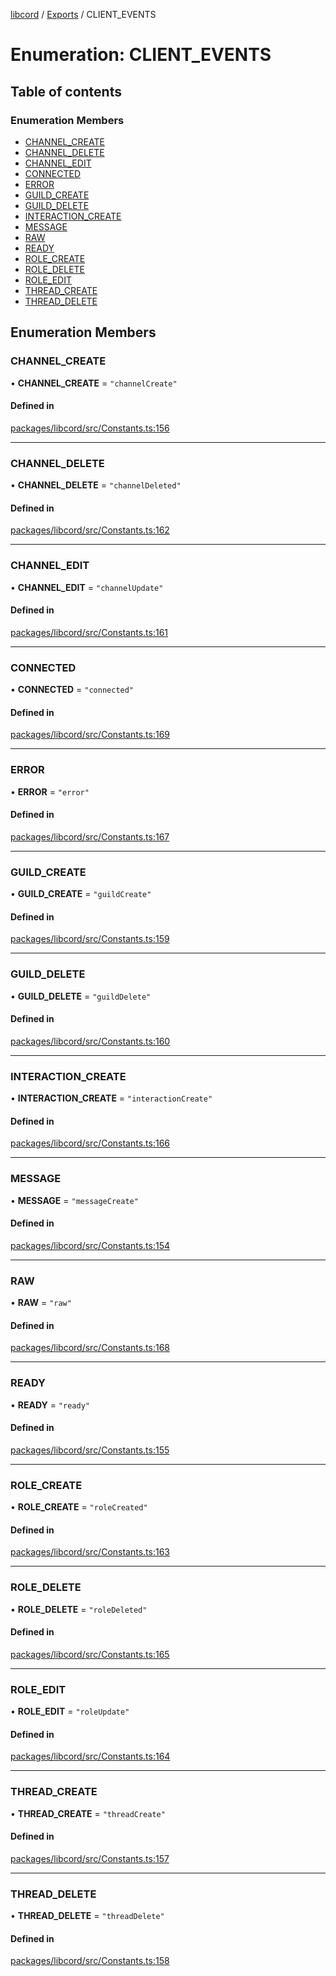 [libcord](../README.md) / [Exports](../modules.md) / CLIENT\_EVENTS

# Enumeration: CLIENT\_EVENTS

## Table of contents

### Enumeration Members

- [CHANNEL\_CREATE](CLIENT_EVENTS.md#channel_create)
- [CHANNEL\_DELETE](CLIENT_EVENTS.md#channel_delete)
- [CHANNEL\_EDIT](CLIENT_EVENTS.md#channel_edit)
- [CONNECTED](CLIENT_EVENTS.md#connected)
- [ERROR](CLIENT_EVENTS.md#error)
- [GUILD\_CREATE](CLIENT_EVENTS.md#guild_create)
- [GUILD\_DELETE](CLIENT_EVENTS.md#guild_delete)
- [INTERACTION\_CREATE](CLIENT_EVENTS.md#interaction_create)
- [MESSAGE](CLIENT_EVENTS.md#message)
- [RAW](CLIENT_EVENTS.md#raw)
- [READY](CLIENT_EVENTS.md#ready)
- [ROLE\_CREATE](CLIENT_EVENTS.md#role_create)
- [ROLE\_DELETE](CLIENT_EVENTS.md#role_delete)
- [ROLE\_EDIT](CLIENT_EVENTS.md#role_edit)
- [THREAD\_CREATE](CLIENT_EVENTS.md#thread_create)
- [THREAD\_DELETE](CLIENT_EVENTS.md#thread_delete)

## Enumeration Members

### CHANNEL\_CREATE

• **CHANNEL\_CREATE** = ``"channelCreate"``

#### Defined in

[packages/libcord/src/Constants.ts:156](https://github.com/Libcord/libcord/blob/f9964b8/packages/libcord/src/Constants.ts#L156)

___

### CHANNEL\_DELETE

• **CHANNEL\_DELETE** = ``"channelDeleted"``

#### Defined in

[packages/libcord/src/Constants.ts:162](https://github.com/Libcord/libcord/blob/f9964b8/packages/libcord/src/Constants.ts#L162)

___

### CHANNEL\_EDIT

• **CHANNEL\_EDIT** = ``"channelUpdate"``

#### Defined in

[packages/libcord/src/Constants.ts:161](https://github.com/Libcord/libcord/blob/f9964b8/packages/libcord/src/Constants.ts#L161)

___

### CONNECTED

• **CONNECTED** = ``"connected"``

#### Defined in

[packages/libcord/src/Constants.ts:169](https://github.com/Libcord/libcord/blob/f9964b8/packages/libcord/src/Constants.ts#L169)

___

### ERROR

• **ERROR** = ``"error"``

#### Defined in

[packages/libcord/src/Constants.ts:167](https://github.com/Libcord/libcord/blob/f9964b8/packages/libcord/src/Constants.ts#L167)

___

### GUILD\_CREATE

• **GUILD\_CREATE** = ``"guildCreate"``

#### Defined in

[packages/libcord/src/Constants.ts:159](https://github.com/Libcord/libcord/blob/f9964b8/packages/libcord/src/Constants.ts#L159)

___

### GUILD\_DELETE

• **GUILD\_DELETE** = ``"guildDelete"``

#### Defined in

[packages/libcord/src/Constants.ts:160](https://github.com/Libcord/libcord/blob/f9964b8/packages/libcord/src/Constants.ts#L160)

___

### INTERACTION\_CREATE

• **INTERACTION\_CREATE** = ``"interactionCreate"``

#### Defined in

[packages/libcord/src/Constants.ts:166](https://github.com/Libcord/libcord/blob/f9964b8/packages/libcord/src/Constants.ts#L166)

___

### MESSAGE

• **MESSAGE** = ``"messageCreate"``

#### Defined in

[packages/libcord/src/Constants.ts:154](https://github.com/Libcord/libcord/blob/f9964b8/packages/libcord/src/Constants.ts#L154)

___

### RAW

• **RAW** = ``"raw"``

#### Defined in

[packages/libcord/src/Constants.ts:168](https://github.com/Libcord/libcord/blob/f9964b8/packages/libcord/src/Constants.ts#L168)

___

### READY

• **READY** = ``"ready"``

#### Defined in

[packages/libcord/src/Constants.ts:155](https://github.com/Libcord/libcord/blob/f9964b8/packages/libcord/src/Constants.ts#L155)

___

### ROLE\_CREATE

• **ROLE\_CREATE** = ``"roleCreated"``

#### Defined in

[packages/libcord/src/Constants.ts:163](https://github.com/Libcord/libcord/blob/f9964b8/packages/libcord/src/Constants.ts#L163)

___

### ROLE\_DELETE

• **ROLE\_DELETE** = ``"roleDeleted"``

#### Defined in

[packages/libcord/src/Constants.ts:165](https://github.com/Libcord/libcord/blob/f9964b8/packages/libcord/src/Constants.ts#L165)

___

### ROLE\_EDIT

• **ROLE\_EDIT** = ``"roleUpdate"``

#### Defined in

[packages/libcord/src/Constants.ts:164](https://github.com/Libcord/libcord/blob/f9964b8/packages/libcord/src/Constants.ts#L164)

___

### THREAD\_CREATE

• **THREAD\_CREATE** = ``"threadCreate"``

#### Defined in

[packages/libcord/src/Constants.ts:157](https://github.com/Libcord/libcord/blob/f9964b8/packages/libcord/src/Constants.ts#L157)

___

### THREAD\_DELETE

• **THREAD\_DELETE** = ``"threadDelete"``

#### Defined in

[packages/libcord/src/Constants.ts:158](https://github.com/Libcord/libcord/blob/f9964b8/packages/libcord/src/Constants.ts#L158)
